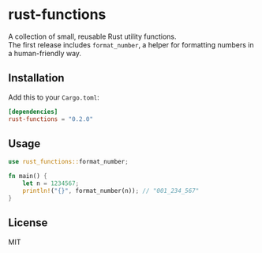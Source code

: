 # rust-functions

A collection of small, reusable Rust utility functions.  
The first release includes `format_number`, a helper for formatting numbers in a human-friendly way.

## Installation

Add this to your `Cargo.toml`:

```toml
[dependencies]
rust-functions = "0.2.0"
```

## Usage

```rust
use rust_functions::format_number;

fn main() {
    let n = 1234567;
    println!("{}", format_number(n)); // "001_234_567"
}
```

## License

MIT